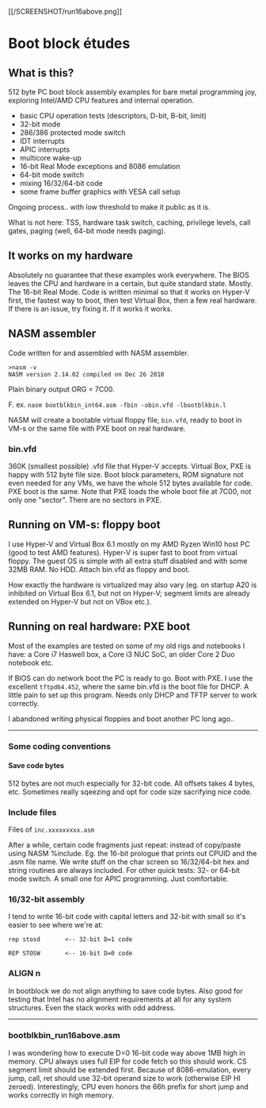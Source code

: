 [[/SCREENSHOT/run16above.png]]

# Boot block &eacute;tudes 

## What is this? 

512 byte PC boot block assembly examples for bare metal programming joy, exploring Intel/AMD CPU features and internal operation. 

- basic CPU operation tests (descriptors, D-bit, B-bit, limit)
- 32-bit mode
- 286/386 protected mode switch
- IDT interrupts
- APIC interrupts
- multicore wake-up
- 16-bit Real Mode exceptions and 8086 emulation
- 64-bit mode switch
- mixing 16/32/64-bit code
- some frame buffer graphics with VESA call setup

Ongoing process.. with low threshold to make it public as it is. 

What is not here: TSS, hardware task switch, caching, privilege levels, call gates, paging (well, 64-bit mode needs paging). 

## It works on my hardware 

Absolutely no guarantee that these examples work everywhere. The BIOS leaves the CPU and hardware in a certain, but quite standard state. Mostly. The 16-bit Real Mode. Code is written minimal so that it works on Hyper-V first, the fastest way to boot, then test Virtual Box, then a few real hardware. If there is an issue, try fixing it. If it works it works. 

## NASM assembler

Code written for and assembled with NASM assembler. 

	>nasm -v
	NASM version 2.14.02 compiled on Dec 26 2018

Plain binary output ORG = 7C00. 

F. ex. `nasm bootblkbin_int64.asm -fbin -obin.vfd -lbootblkbin.l`

NASM will create a bootable virtual floppy file, `bin.vfd`, ready to boot in VM-s or the same file with PXE boot on real hardware. 

### bin.vfd 

360K (smallest possible) .vfd file that Hyper-V accepts. Virtual Box, PXE is happy with 512 byte file size. Boot block parameters, ROM signature not even needed for any VMs, we have the whole 512 bytes available for code. PXE boot is the same. Note that PXE loads the whole boot file at 7C00, not only one "sector". There are no sectors in PXE. 

## Running on VM-s: floppy boot

I use Hyper-V and Virtual Box 6.1 mostly on my AMD Ryzen Win10 host PC (good to test AMD features). Hyper-V is super fast to boot from virtual floppy. The guest OS is simple with all extra stuff disabled and with some 32MB RAM. No HDD. Attach bin.vfd as floppy and boot. 

How exactly the hardware is virtualized may also vary (eg. on startup A20 is inhibited on Virtual Box 6.1, but not on Hyper-V; segment limits are already extended on Hyper-V but not on VBox etc.). 

## Running on real hardware: PXE boot

Most of the examples are tested on some of my old rigs and notebooks I have: a Core i7 Haswell box, a Core i3 NUC SoC, an older Core 2 Duo notebook etc.
 
If BIOS can do network boot the PC is ready to go. Boot with PXE. I use the excellent `tftpd64.452`, where the same bin.vfd is the boot file for DHCP. A little pain to set up this program. Needs only DHCP and TFTP server to work correctly.
 
I abandoned writing physical floppies and boot another PC long ago..

-----------

### Some coding conventions

#### Save code bytes 

512 bytes are not much especially for 32-bit code. All offsets takes 4 bytes, etc. Sometimes really sqeezing and opt for code size sacrifying nice code.

### Include files

Files of `inc.xxxxxxxxx.asm` 

After a while, certain code fragments just repeat: instead of copy/paste using NASM %include. Eg. the 16-bit prologue that prints out CPUID and the .asm file name. We write stuff on the char screen so 16/32/64-bit hex and string routines are always included. For other quick tests: 32- or 64-bit mode switch. A small one for APIC programming. Just comfortable.  

### 16/32-bit assembly

I tend to write 16-bit code with capital letters and 32-bit with small so it's easier to see where we're at:

	rep stosd       <-- 32-bit D=1 code
	                
	REP STOSW       <-- 16-bit D=0 code

### ALIGN n

In bootblock we do not align anything to save code bytes. Also good for testing that Intel has no alignment requirements at all for any system structures. Even the stack works with odd address. 

----------------

### bootblkbin_run16above.asm

I was wondering how to execute D=0 16-bit code way above 1MB high in memory. CPU always uses full EIP for code fetch so this should work. CS segment limit should be extended first. Because of 8086-emulation, every jump, call, ret should use 32-bit operand size to work (otherwise EIP HI zeroed). Interestingly, CPU even honors the 66h prefix for short jump and works correctly in high memory. 










